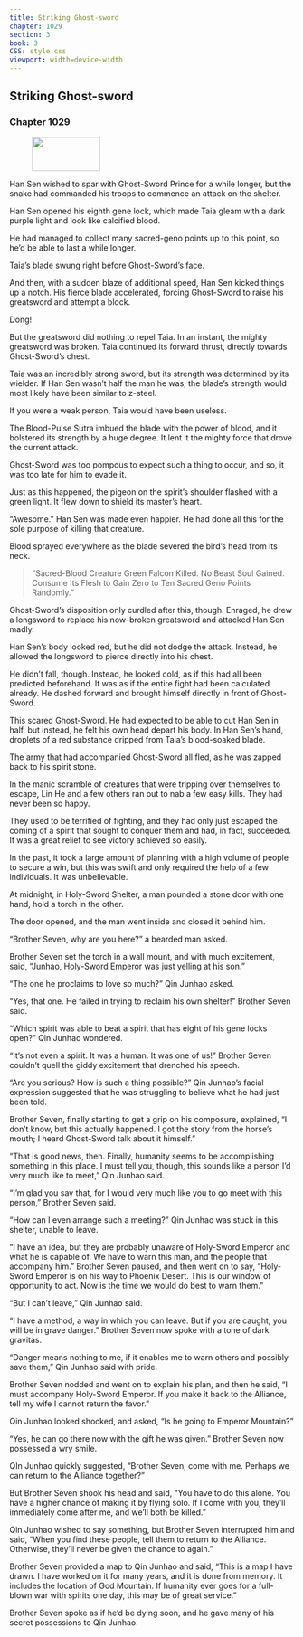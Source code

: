 ```yaml
---
title: Striking Ghost-sword
chapter: 1029
section: 3
book: 3
CSS: style.css
viewport: width=device-width
---
```


## Striking Ghost-sword

### Chapter 1029

<figure>
	<img src="../Images/gem.gif" alt="" id="gem" width="120" height="60" />
</figure>

Han Sen wished to spar with Ghost-Sword Prince for a while longer, but the snake had commanded his troops to commence an attack on the shelter.

Han Sen opened his eighth gene lock, which made Taia gleam with a dark purple light and look like calcified blood.

He had managed to collect many sacred-geno points up to this point, so he’d be able to last a while longer.

Taia’s blade swung right before Ghost-Sword’s face.

And then, with a sudden blaze of additional speed, Han Sen kicked things up a notch. His fierce blade accelerated, forcing Ghost-Sword to raise his greatsword and attempt a block.

Dong!

But the greatsword did nothing to repel Taia. In an instant, the mighty greatsword was broken. Taia continued its forward thrust, directly towards Ghost-Sword’s chest.

Taia was an incredibly strong sword, but its strength was determined by its wielder. If Han Sen wasn’t half the man he was, the blade’s strength would most likely have been similar to z-steel.

If you were a weak person, Taia would have been useless.

The Blood-Pulse Sutra imbued the blade with the power of blood, and it bolstered its strength by a huge degree. It lent it the mighty force that drove the current attack.

Ghost-Sword was too pompous to expect such a thing to occur, and so, it was too late for him to evade it.

Just as this happened, the pigeon on the spirit’s shoulder flashed with a green light. It flew down to shield its master’s heart.

“Awesome.” Han Sen was made even happier. He had done all this for the sole purpose of killing that creature.

Blood sprayed everywhere as the blade severed the bird’s head from its neck.

> “Sacred-Blood Creature Green Falcon Killed. No Beast Soul Gained. Consume Its Flesh to Gain Zero to Ten Sacred Geno Points Randomly.”

Ghost-Sword’s disposition only curdled after this, though. Enraged, he drew a longsword to replace his now-broken greatsword and attacked Han Sen madly.

Han Sen’s body looked red, but he did not dodge the attack. Instead, he allowed the longsword to pierce directly into his chest.

He didn’t fall, though. Instead, he looked cold, as if this had all been predicted beforehand. It was as if the entire fight had been calculated already. He dashed forward and brought himself directly in front of Ghost-Sword.

This scared Ghost-Sword. He had expected to be able to cut Han Sen in half, but instead, he felt his own head depart his body. In Han Sen’s hand, droplets of a red substance dripped from Taia’s blood-soaked blade.

The army that had accompanied Ghost-Sword all fled, as he was zapped back to his spirit stone.

In the manic scramble of creatures that were tripping over themselves to escape, Lin He and a few others ran out to nab a few easy kills. They had never been so happy.

They used to be terrified of fighting, and they had only just escaped the coming of a spirit that sought to conquer them and had, in fact, succeeded. It was a great relief to see victory achieved so easily.

In the past, it took a large amount of planning with a high volume of people to secure a win, but this was swift and only required the help of a few individuals. It was unbelievable.

At midnight, in Holy-Sword Shelter, a man pounded a stone door with one hand, hold a torch in the other.

The door opened, and the man went inside and closed it behind him.

“Brother Seven, why are you here?” a bearded man asked.

Brother Seven set the torch in a wall mount, and with much excitement, said, “Junhao, Holy-Sword Emperor was just yelling at his son.”

“The one he proclaims to love so much?” Qin Junhao asked.

“Yes, that one. He failed in trying to reclaim his own shelter!” Brother Seven said.

“Which spirit was able to beat a spirit that has eight of his gene locks open?” Qin Junhao wondered.

“It’s not even a spirit. It was a human. It was one of us!” Brother Seven couldn’t quell the giddy excitement that drenched his speech.

“Are you serious? How is such a thing possible?” Qin Junhao’s facial expression suggested that he was struggling to believe what he had just been told.

Brother Seven, finally starting to get a grip on his composure, explained, “I don’t know, but this actually happened. I got the story from the horse’s mouth; I heard Ghost-Sword talk about it himself.”

“That is good news, then. Finally, humanity seems to be accomplishing something in this place. I must tell you, though, this sounds like a person I’d very much like to meet,” Qin Junhao said.

“I’m glad you say that, for I would very much like you to go meet with this person,” Brother Seven said.

“How can I even arrange such a meeting?” Qin Junhao was stuck in this shelter, unable to leave.

“I have an idea, but they are probably unaware of Holy-Sword Emperor and what he is capable of. We have to warn this man, and the people that accompany him.” Brother Seven paused, and then went on to say, “Holy-Sword Emperor is on his way to Phoenix Desert. This is our window of opportunity to act. Now is the time we would do best to warn them.”

“But I can’t leave,” Qin Junhao said.

“I have a method, a way in which you can leave. But if you are caught, you will be in grave danger.” Brother Seven now spoke with a tone of dark gravitas.

“Danger means nothing to me, if it enables me to warn others and possibly save them,” Qin Junhao said with pride.

Brother Seven nodded and went on to explain his plan, and then he said, “I must accompany Holy-Sword Emperor. If you make it back to the Alliance, tell my wife I cannot return the favor.”

Qin Junhao looked shocked, and asked, “Is he going to Emperor Mountain?”

“Yes, he can go there now with the gift he was given.” Brother Seven now possessed a wry smile.

QIn Junhao quickly suggested, “Brother Seven, come with me. Perhaps we can return to the Alliance together?”

But Brother Seven shook his head and said, “You have to do this alone. You have a higher chance of making it by flying solo. If I come with you, they’ll immediately come after me, and we’ll both be killed.”

Qin Junhao wished to say something, but Brother Seven interrupted him and said, “When you find these people, tell them to return to the Alliance. Otherwise, they’ll never be given the chance to again.”

Brother Seven provided a map to Qin Junhao and said, “This is a map I have drawn. I have worked on it for many years, and it is done from memory. It includes the location of God Mountain. If humanity ever goes for a full-blown war with spirits one day, this may be of great service.”

Brother Seven spoke as if he’d be dying soon, and he gave many of his secret possessions to Qin Junhao.